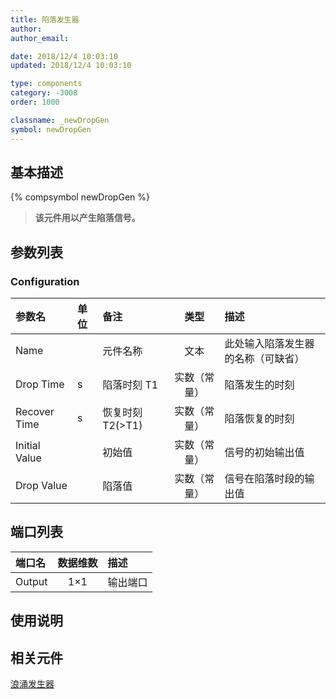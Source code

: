 ```yaml
---
title: 陷落发生器
author:
author_email:

date: 2018/12/4 10:03:10
updated: 2018/12/4 10:03:10

type: components
category: -3008
order: 1000

classname: _newDropGen
symbol: newDropGen
---
```


## 基本描述

{% compsymbol newDropGen %}

> **该元件用以产生陷落信号。**

## 参数列表

### Configuration

| 参数名        | 单位 | 备注             |     类型     | 描述                               |
| :------------ | :--- | :--------------- | :----------: | :--------------------------------- |
| Name          |      | 元件名称         |     文本     | 此处输入陷落发生器的名称（可缺省） |
| Drop Time     | s    | 陷落时刻 T1      | 实数（常量） | 陷落发生的时刻                     |
| Recover Time  | s    | 恢复时刻 T2(>T1) | 实数（常量） | 陷落恢复的时刻                     |
| Initial Value |      | 初始值           | 实数（常量） | 信号的初始输出值                   |
| Drop Value    |      | 陷落值           | 实数（常量） | 信号在陷落时段的输出值             |

## 端口列表

| 端口名 | 数据维数 | 描述     |
| :----- | :------: | :------- |
| Output |   1×1    | 输出端口 |

## 使用说明

## 相关元件

[浪涌发生器](comp_newSurgeGen.html)
